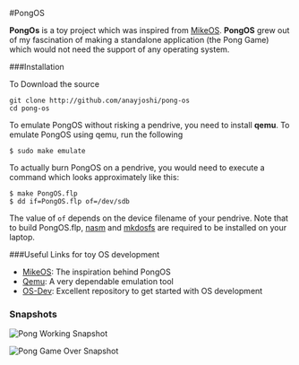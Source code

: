 #PongOS

**PongOs** is a toy project which was inspired from [MikeOS](http://mikeos.berlios.de). **PongOS** grew out of my fascination of making a standalone application (the Pong Game) which would not need the support of any operating system. 

###Installation

To Download the source

```
git clone http://github.com/anayjoshi/pong-os
cd pong-os
```

To emulate PongOS without risking a pendrive, you need to install **qemu**. To emulate PongOS using qemu, run the following 

```
$ sudo make emulate
```
To actually burn PongOS on a pendrive, you would need to execute a command which looks approximately like this: 

```
$ make PongOS.flp
$ dd if=PongOS.flp of=/dev/sdb
```

The value of `of` depends on the device filename of your pendrive. Note that to build PongOS.flp, [nasm](http://www.nasm.us/) and [mkdosfs](http://en.wikipedia.org/wiki/Mkdosfs) are required to be installed on your laptop.

###Useful Links for toy OS development


- [MikeOS](http://mikeos.berlios.de"): The inspiration behind PongOS
- [Qemu](http://wiki.quemy.org/Main_Page): A very dependable emulation tool
- [OS-Dev](http://wiki.osdev.org/‎): Excellent repository to get started with OS development

<h3>Snapshots</h3>
    
![Pong Working Snapshot](/img/pong_working_snapshot.png)

![Pong Game Over Snapshot](/img/pong_game_over_snapshot.png)


